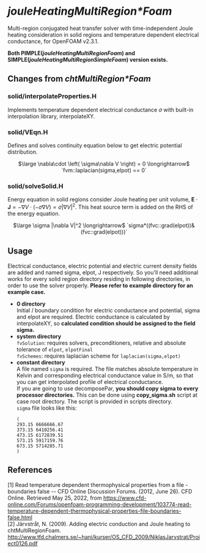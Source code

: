 # _jouleHeatingMultiRegion\*Foam_
Multi-region conjugated heat transfer solver with time-independent Joule heating consideration in solid regions and temperature dependent electrical conductance, for OpenFOAM v2.3.1.
 
**Both PIMPLE(_jouleHeatingMultiRegionFoam_) and SIMPLE(_jouleHeatingMultiRegionSimpleFoam_) version exists.**

## Changes from _chtMultiRegion\*Foam_
### solid/interpolateProperties.H
Implements temperature dependent electrical conductance $\sigma$ with built-in interpolation library, interpolateXY.
### solid/VEqn.H
Defines and solves continuity equation below to get electric potential distribution.

<p align="center">
$\large \nabla\cdot \left( \sigma\nabla V \right) = 0 \longrightarrow$
`fvm::laplacian(sigma,elpot) == 0`
</p>

### solid/solveSolid.H
Energy equation in solid regions consider Joule heating per unit volume,
$\mathbf{E} \cdot \mathbf{J} = -\nabla V \cdot \left(-\sigma \nabla V \right) = \sigma |\nabla V|^2$. This heat source term is added on the RHS of the energy equation.

<p align="center">
$\large \sigma |\nabla V|^2 \longrightarrow$
`sigma*((fvc::grad(elpot))&(fvc::grad(elpot)))`
</p>

## Usage
Electrical conductance, electric potential and electric current density fields are added and named sigma, elpot, J respectively. So you'll need additional works for every solid region directory residing in following directories, in order to use the solver properly. **Please refer to example directory for an example case.**

 * **0 directory**  
  Initial / boundary condition for electric conductance and potential, sigma and elpot are required. 
  Electric conductance is calculated by interpolateXY, so **calculated condition should be assigned to the field sigma.**
 * **system directory**    
  `fvSolution`: requires solvers, preconditioners, relative and absolute tolerance of `elpot`, `elpotFinal`  
  `fvSchemes`: requires laplacian scheme for `laplacian(sigma,elpot)`   
 * **constant directory**  
  A file named `sigma` is required. The file matches absolute temperature in Kelvin and corresponding electrical conductance value in S/m, so that you can get interpolated profile of electrical conductance.  
  If you are going to use decomposePar, **you should copy sigma to every processor directories.** This can be done using **copy_sigma.sh** script at case root directory. The script is provided in scripts directory.    
  `sigma` file looks like this:  
   ```
   (  
   293.15 6666666.67  
   373.15 6410256.41  
   473.15 6172839.51  
   573.15 5917159.76  
   673.15 5714285.71  
   )
   ``` 
## References
[1] Read temperature dependent thermophysical properties from a file - boundaries false -- CFD Online Discussion Forums. (2012, June 26). CFD Online. Retrieved May 25, 2022, from https://www.cfd-online.com/Forums/openfoam-programming-development/103774-read-temperature-dependent-thermophysical-properties-file-boundaries-false.html  
[2] Järvstråt, N. (2009). Adding electric conduction and Joule heating to chtMultiRegionFoam. http://www.tfd.chalmers.se/~hani/kurser/OS_CFD_2009/NiklasJarvstrat/Project0126.pdf

